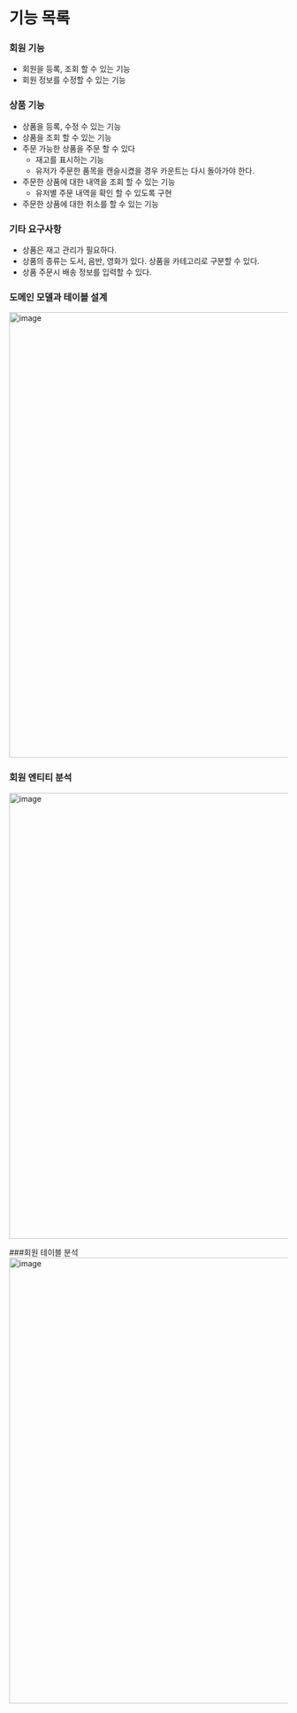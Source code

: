 # 기능 목록

### 회원 기능
* 회원을 등록, 조회 할 수 있는 기능
* 회원 정보를 수정할 수 있는 기능

### 상품 기능
* 상품을 등록, 수정  수 있는 기능
* 상품을 조회 할 수 있는 기능
* 주문 가능한 상품을 주문 할 수 있다
  * 재고를 표시하는 기능
  * 유저가 주문한 품목을 캔슬시켰을 경우 카운트는 다시 돌아가야 한다.
* 주문한 상품에 대한 내역을 조회 할 수 있는 기능
  * 유저별 주문 내역을 확인 할 수 있도록 구현
* 주문한 상품에 대한 취소를 할 수 있는 기능

### 기타 요구사항
* 상품은 재고 관리가 필요하다.
* 상품의 종류는 도서, 음반, 영화가 있다. 상품을 카테고리로 구분할 수 있다.
* 상품 주문시 배송 정보를 입력할 수 있다.

### 도메인 모델과 테이블 설계
<img width="804" alt="image" src="https://user-images.githubusercontent.com/55478293/160220919-b8e71467-3747-4483-9d55-b02d8686eaba.png">



### 회원 엔티티 분석
<img width="805" alt="image" src="https://user-images.githubusercontent.com/55478293/160220782-c0872492-8cfb-49d7-b5e5-32122cfb707b.png">



###회원 테이블 분석
<img width="805" alt="image" src="https://user-images.githubusercontent.com/55478293/160220938-3a15acbc-0a6d-4d15-abb6-78550f7d2b52.png">
